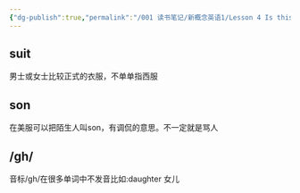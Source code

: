 ```yaml
---
{"dg-publish":true,"permalink":"/001 读书笔记/新概念英语1/Lesson 4 Is this your...？/","dgPassFrontmatter":true,"created":"2024-02-29T19:30:36.644+08:00","updated":"2024-06-01T10:29:28.183+08:00"}
---
```


## suit
男士或女士比较正式的衣服，不单单指西服

## son
在美服可以把陌生人叫son，有调侃的意思。不一定就是骂人

## /gh/
音标/gh/在很多单词中不发音比如:daughter 女儿
